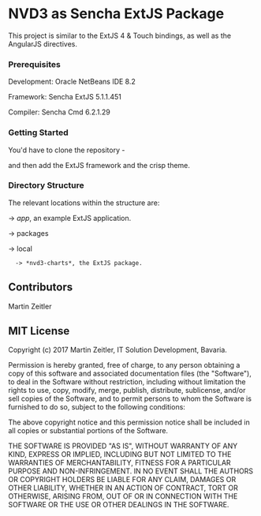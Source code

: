 # NVD3 as Sencha ExtJS Package

This project is similar to the ExtJS 4 & Touch bindings, as well as the AngularJS directives.


### Prerequisites

Development: Oracle NetBeans IDE 8.2

Framework: Sencha ExtJS 5.1.1.451

Compiler: Sencha Cmd 6.2.1.29


### Getting Started

You'd have to clone the repository -

and then add the ExtJS framework and the crisp theme.

### Directory Structure

The relevant locations within the structure are:

-> *app*, an example ExtJS  application.

-> packages

   -> local

      -> *nvd3-charts*, the ExtJS package.

## Contributors

Martin Zeitler

## MIT License

Copyright (c) 2017 Martin Zeitler, IT Solution Development, Bavaria.

Permission is hereby granted, free of charge, to any person obtaining a copy
of this software and associated documentation files (the "Software"), to deal
in the Software without restriction, including without limitation the rights
to use, copy, modify, merge, publish, distribute, sublicense, and/or sell
copies of the Software, and to permit persons to whom the Software is
furnished to do so, subject to the following conditions:

The above copyright notice and this permission notice shall be included in all
copies or substantial portions of the Software.

THE SOFTWARE IS PROVIDED "AS IS", WITHOUT WARRANTY OF ANY KIND, EXPRESS OR
IMPLIED, INCLUDING BUT NOT LIMITED TO THE WARRANTIES OF MERCHANTABILITY,
FITNESS FOR A PARTICULAR PURPOSE AND NON-INFRINGEMENT. IN NO EVENT SHALL THE
AUTHORS OR COPYRIGHT HOLDERS BE LIABLE FOR ANY CLAIM, DAMAGES OR OTHER
LIABILITY, WHETHER IN AN ACTION OF CONTRACT, TORT OR OTHERWISE, ARISING FROM,
OUT OF OR IN CONNECTION WITH THE SOFTWARE OR THE USE OR OTHER DEALINGS IN THE
SOFTWARE.